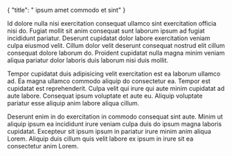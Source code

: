 {
  "title": " ipsum amet commodo et sint"
}

Id dolore nulla nisi exercitation consequat ullamco sint exercitation officia nisi do. Fugiat mollit sit anim consequat sunt laborum ipsum ad fugiat incididunt pariatur. Deserunt cupidatat dolor labore exercitation veniam culpa eiusmod velit. Cillum dolor velit deserunt consequat nostrud elit cillum consequat dolore laborum do. Proident cupidatat nulla magna minim veniam aliqua pariatur dolor laboris duis laborum nisi duis mollit.

Tempor cupidatat duis adipisicing velit exercitation est ea laborum ullamco ad. Ea magna ullamco commodo aliquip do consectetur ea. Tempor est cupidatat est reprehenderit. Culpa velit qui irure qui aute minim cupidatat ad aute labore. Consequat ipsum voluptate et aute eu. Aliquip voluptate pariatur esse aliquip anim labore aliqua cillum.

Deserunt enim in do exercitation in commodo consequat sint aute. Minim ut aliquip ipsum ea incididunt irure veniam culpa duis do ipsum magna laboris cupidatat. Excepteur sit ipsum ipsum in pariatur irure minim anim aliqua Lorem. Aliquip duis cillum quis velit labore ex ipsum in irure sit ea consectetur anim Lorem.